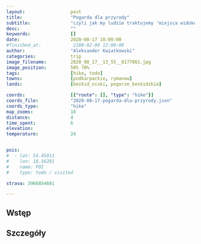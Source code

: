 ```yaml
---
layout:                 post
title:                  "Pogarda dla przyrody"
subtitle:               "czyli jak my ludzie traktujemy 'miejsca widokowe'"
desc:                   ""
keywords:               []
date:                   2020-08-17 18:00:00
#finished_at:            2100-02-09 12:00:00
author:                 "Aleksander Kwiatkowski"
categories:             trip
image_filename:         2020_08_17__13_55__8177861.jpg
image_position:         50% 70%
tags:                   [hike, todo]
towns:                  [podkarpackie, rymanow]
lands:                  [beskid_niski, pogorze_beskidzkie]

coords:                 [{"route": [], "type": "hike"}]
coords_file:            "2020-08-17-pogarda-dla-przyrody.json"
coords_type:            "hike"
map_zooms:              16
distance:               4
time_spent:             6
elevation:
temperature:            24


pois:
#  - lat: 54.45911
#    lon: 18.56281
#    name: POI
#    type: todo / visited

strava: 3966854601

---
```



## Wstęp

## Szczegóły

